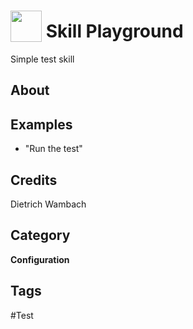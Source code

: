 # <img src="https://raw.githack.com/FortAwesome/Font-Awesome/master/svgs/solid/ambulance.svg" card_color="#FF0000" width="50" height="50" style="vertical-align:bottom"/> Skill Playground
Simple test skill

## About


## Examples
* "Run the test"

## Credits
Dietrich Wambach

## Category
**Configuration**

## Tags
#Test

